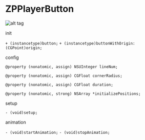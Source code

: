 # ZPPlayerButton

![alt tag](https://cloud.githubusercontent.com/assets/5633917/11263321/b48173c6-8ec4-11e5-8e66-5956767adc7d.gif)

init 

`+ (instancetype)button;`
`+ (instancetype)buttonWithOrigin:(CGPoint)origin;`

config

`@property (nonatomic, assign) NSUInteger lineNum;`

`@property (nonatomic, assign) CGFloat cornerRadius;`

`@property (nonatomic, assign) CGFloat duration;`

`@property (nonatomic, strong) NSArray *initializePositions;`

setup

`- (void)setup;`

animation

`- (void)startAnimation;`
`- (void)stopAnimation;`


[image-1]:	http://7xkwuq.com1.z0.glb.clouddn.com/player_button.gif
